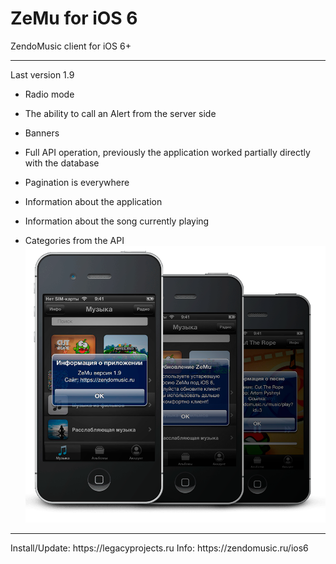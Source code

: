 # ZeMu for iOS 6
ZendoMusic client for iOS 6+
<hr>
Last version 1.9

- Radio mode

- The ability to call an Alert from the server side

- Banners

- Full API operation, previously the application worked partially directly with the database

- Pagination is everywhere

- Information about the application

- Information about the song currently playing

- Categories from the API
![old_versions](https://raw.githubusercontent.com/ZendoMusicZeMu/zemu_ios_6/refs/heads/main/preview.png)
<hr>
Install/Update: https://legacyprojects.ru
Info: https://zendomusic.ru/ios6
